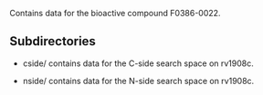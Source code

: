 Contains data for the bioactive compound F0386-0022.

## Subdirectories

- cside/ contains data for the C-side search space on rv1908c.

- nside/ contains data for the N-side search space on rv1908c.

